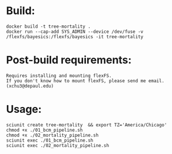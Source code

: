 # Build:
    docker build -t tree-mortality .
    docker run --cap-add SYS_ADMIN --device /dev/fuse -v /flexfs/bayesics:/flexfs/bayesics -it tree-mortality

# Post-build requirements:
    Requires installing and mounting flexFS.
    If you don't know how to mount flexFS, please send me email.(xchu3@depaul.edu)

# Usage:
    sciunit create tree-mortality  && export TZ='America/Chicago'
    chmod +x ./01_bcm_pipeline.sh
    chmod +x ./02_mortality_pipeline.sh
    sciunit exec ./01_bcm_pipeline.sh
    sciunit exec ./02_mortality_pipeline.sh
